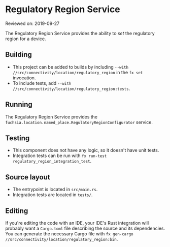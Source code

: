 # Regulatory Region Service

Reviewed on: 2019-09-27

The Regulatory Region Service provides the ability to _set_ the regulatory region for a device.

## Building

* This project can be added to builds by including `--with
  //src/connectivity/location/regulatory_region` in the `fx set` invocation.
* To include tests, add `--with //src/connectivity/location/regulatory_region:tests`.

## Running

The Regulatory Region Service provides the `fuchsia.location.named_place.RegulatoryRegionConfigurator` service.

## Testing

* This component does not have any logic, so it doesn't have unit tests.
* Integration tests can be run with `fx run-test regulatory_region_integration_test`.

## Source layout

* The entrypoint is located in `src/main.rs`.
* Integration tests are located in `tests/`.

## Editing

If you're editing the code with an IDE, your IDE's Rust integration will
probably want a `Cargo.toml` file describing the source and its dependencies. You can
generate the necessary Cargo file with `fx gen-cargo //src/connectivity/location/regulatory_region:bin`.